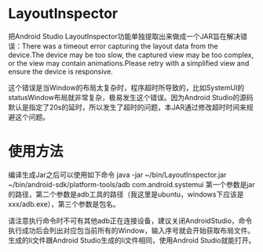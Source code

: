 # LayoutInspector
  把Android Studio LayoutInspector功能单独提取出来做成一个JAR旨在解决错误：There was a timeout error capturing the layout data from the device.The device may be too slow, the captured view may be too complex, or the view may contain animations.Please retry with a simplified view and ensure the device is responsive.
 
  这个错误是当Window的布局太复杂时，程序超时所导致的，比如SystemUI的statusWindow布局就非常复杂，极易发生这个错误。因为Android Studio的源码默认是指定了20s的延时，所以发生了超时的问题，本JAR通过修改超时时间来规避这个问题。

# 使用方法
编译生成Jar之后可以使用如下命令
java -jar ~/bin/LayoutInspector.jar ~/bin/android-sdk/platform-tools/adb com.android.systemui
第一个参数是jar的路径，第二个参数是adb工具的路径（我这里是ubuntu，windows下应该是xxx/adb.exe），第三个参数是包名。

请注意执行命令时不可有其他adb正在连接设备，建议关闭AndroidStudio，命令执行成功后会列出对应包当前所有的Window，输入序号就会开始获取布局文件。生成的li文件跟Android Studio生成的li文件相同，使用Android Studio就能打开。
